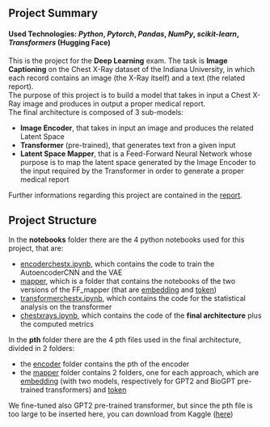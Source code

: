 ## Project Summary

#### Used Technologies: *Python*, *Pytorch*, *Pandas*, *NumPy*, *scikit-learn*, *Transformers* (Hugging Face)

This is the project for the **Deep Learning** exam.
The task is **Image Captioning** on the Chest X-Ray dataset of the Indiana University, in which each record contains an image (the X-Ray itself) and a text (the related report). \
The purpose of this project is to build a model that takes in input a Chest X-Ray image and produces in output a proper medical report. \
The final architecture is composed of 3 sub-models:
- **Image Encoder**, that takes in input an image and produces the related Latent Space
- **Transformer** (pre-trained), that generates text fron a given input
- **Latent Space Mapper**, that is a Feed-Forward Neural Network whose purpose is to map the latent space generated by the Image Encoder to the input required by the Transformer in order to generate a proper medical report

Further informations regarding this project are contained in the [report](https://github.com/Absoluty02/DLA/blob/main/DL/ReportDL.pdf).


## Project Structure
In the **notebooks** folder there are the 4 python notebooks used for this project, that are:
- [encoderchestx.ipynb](https://github.com/Absoluty02/DLA/blob/main/DL/notebooks/encoderchestx.ipynb), which contains the code to train the AutoencoderCNN and the VAE
- [mapper](https://github.com/Absoluty02/DLA/tree/main/DL/notebooks/mapper), which is a folder that contains the notebooks of the two versions of the FF_mapper (that are [embedding](https://github.com/Absoluty02/DLA/tree/main/DL/notebooks/mapper/embedding) and [token](https://github.com/Absoluty02/DLA/tree/main/DL/notebooks/mapper/token))
- [transformerchestx.ipynb](https://github.com/Absoluty02/DLA/blob/main/DL/notebooks/transformerchestx.ipynb), which contains the code for the statistical analysis on the transformer
- [chestxrays.ipynb](https://github.com/Absoluty02/DLA/blob/main/DL/notebooks/chestxrays.ipynb), which contains the code of the **final architecture** plus the computed metrics

In the **pth** folder there are the 4 pth files used in the final architecture, divided in 2 folders:
- the [encoder](https://github.com/Absoluty02/DLA/tree/main/DL/pth/encoder) folder contains the pth of the encoder
- the [mapper](https://github.com/Absoluty02/DLA/tree/main/DL/pth/mapper) folder contains 2 folders, one for each approach, which are [embedding](https://github.com/Absoluty02/DLA/tree/main/DL/pth/mapper/embedding) (with two models, respectively for GPT2 and BioGPT pre-trained transformers) and [token](https://github.com/Absoluty02/DLA/tree/main/DL/pth/mapper/token)

We fine-tuned also GPT2 pre-trained transformer, but since the pth file is too large to be inserted here, you can download from Kaggle ([here](https://www.kaggle.com/models/emanueleconforti/gpt2_fine_tuned))


